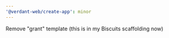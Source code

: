 ```yaml
---
'@verdant-web/create-app': minor
---
```


Remove "grant" template (this is in my Biscuits scaffolding now)
